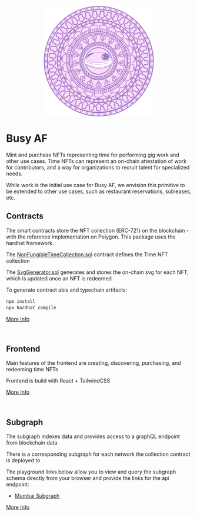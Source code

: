 <p align="center">
    <img src="newt_mayan.svg" width="300" height="300" >
<p>

# Busy AF

Mint and purchase NFTs representing time for performing gig work and other use cases. Time NFTs can represent an on-chain attestation of work for contributors, and a way for organizations to recruit talent for specialized needs.

While work is the initial use case for Busy AF, we envision this primitive to be extended to other use cases, such as restaurant reservations, subleases, etc.

## Contracts

The smart contracts store the NFT collection (ERC-721) on the blockchain - with the reference implementation on Polygon. This package uses the hardhat framework.

The [NonFungibleTimeCollection.sol](https://github.com/WeAreNewt/NonFungibleTime/blob/main/packages/contracts/contracts/NonFungibleTimeCollection.sol) contract defines the Time NFT collection

The [SvgGenerator.sol](https://github.com/WeAreNewt/NonFungibleTime/blob/main/packages/contracts/contracts/SvgGenerator.sol) generates and stores the on-chain svg for each NFT, which is updated once an NFT is redeemed

To generate contract abis and typechain artifacts:

```sh
npm install
npx hardhat compile
```

[More Info](https://github.com/WeAreNewt/NonFungibleTime/blob/main/packages/contracts/README.md)

<br />

## Frontend

Main features of the frontend are creating, discovering, purchasing, and redeeming time NFTs

Frontend is build with React + TailwindCSS

[More Info](https://github.com/WeAreNewt/NonFungibleTime/blob/main/packages/frontend/README.md)

<br />

## Subgraph

The subgraph indexes data and provides access to a graphQL endpoint from blockchain data

There is a corresponding subgraph for each network the collection contract is deployed to

The playground links below allow you to view and query the subgraph schema directly from your browser and provide the links for the api endpoint:

- [Mumbai Subgraph](https://thegraph.com/hosted-service/subgraph/wearenewt/non-fungible-time-mumbai)

[More Info](https://github.com/WeAreNewt/NonFungibleTime/blob/main/packages/subgraph/README.md)
